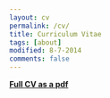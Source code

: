 ```yaml
---
layout: cv
permalink: /cv/
title: Curriculum Vitae
tags: [about]
modified: 8-7-2014
comments: false
---
```



[**Full CV as a pdf**](https://www.dropbox.com/s/bhesczjhfjg0xzl/CV_Anders_S_Schmidt.docx?dl=0)
